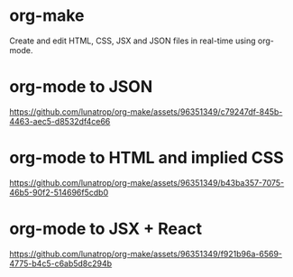 # org-make
Create and edit HTML, CSS, JSX and JSON files in real-time using org-mode.  


# org-mode to JSON

https://github.com/lunatrop/org-make/assets/96351349/c79247df-845b-4463-aec5-d8532df4ce66

# org-mode to HTML and implied CSS

https://github.com/lunatrop/org-make/assets/96351349/b43ba357-7075-46b5-90f2-514696f5cdb0

# org-mode to JSX + React

https://github.com/lunatrop/org-make/assets/96351349/f921b96a-6569-4775-b4c5-c6ab5d8c294b

